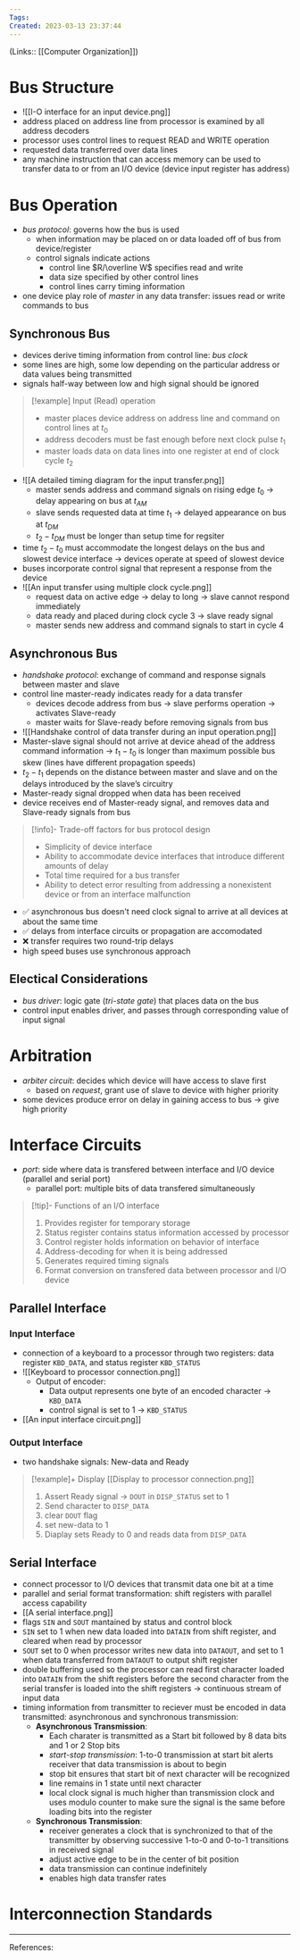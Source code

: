 ```yaml
---
Tags: 
Created: 2023-03-13 23:37:44
---
```

(Links:: [[Computer Organization]])

# Bus Structure
- ![[I-O interface for an input device.png]]
- address placed on address line from processor is examined by all address decoders
- processor uses control lines to request READ and WRITE operation
- requested data transferred over data lines
- any machine instruction that can access memory can be used to transfer data to or from an I/O device (device input register has address)
# Bus Operation
- *bus protocol*: governs how the bus is used
	- when information may be placed on or data loaded off of bus from device/register
	- control signals indicate actions
		- control line $R/\overline W$ specifies read and write
		- data size specified by other control lines
		- control lines carry timing information
- one device play role of *master* in any data transfer: issues read or write commands to bus
## Synchronous Bus
- devices derive timing information from control line: *bus clock*
- some lines are high, some low depending on the particular address or data values being transmitted
- signals half-way between low and high signal should be ignored

> [!example] Input (Read) operation
> - master places device address on address line and command on control lines at $t_0$
> - address decoders must be fast enough before next clock pulse $t_1$
> - master loads data on data lines into one register at end of clock cycle $t_2$

- ![[A detailed timing diagram for the input transfer.png]]
	- master sends address and command signals on rising edge $t_0$ -> delay appearing on bus at $t_{AM}$
	- slave sends requested data at time $t_1$ -> delayed appearance on bus at $t_{DM}$
	- $t_2-t_{DM}$ must be longer than setup time for regsiter
- time $t_2-t_0$ must accommodate the longest delays on the bus and slowest device interface -> devices operate at speed of slowest device
- buses incorporate control signal that represent a response from the device
- ![[An input transfer using multiple clock cycle.png]]
	- request data on active edge -> delay to long -> slave cannot respond immediately
	- data ready and placed during clock cycle 3 -> slave ready signal
	- master sends new address and command signals to start in cycle 4
## Asynchronous Bus
- *handshake protocol*: exchange of command and response signals between master and slave
- control line master-ready indicates ready for a data transfer
	- devices decode address from bus -> slave performs operation -> activates Slave-ready
	- master waits for Slave-ready before removing signals from bus
- ![[Handshake control of data transfer during an input operation.png]]
- Master-slave signal should not arrive at device ahead of the address command information -> $t_1-t_0$ is longer than maximum possible bus skew (lines have different propagation speeds)
- $t_2 − t_1$ depends on the distance between master and slave and on the delays introduced by the slave’s circuitry
- Master-ready signal dropped when data has been received
- device receives end of Master-ready signal, and removes data and Slave-ready signals from bus

> [!info]- Trade-off factors for bus protocol design
> - Simplicity of device interface
> - Ability to accommodate device interfaces that introduce different amounts of delay
> - Total time required for a bus transfer
> - Ability to detect error resulting from addressing a nonexistent device or from an interface malfunction

- ✅ asynchronous bus doesn't need clock signal to arrive at all devices at about the same time 
- ✅ delays from interface circuits or propagation are accomodated
- ❌ transfer requires two round-trip delays
- high speed buses use synchronous approach
## Electical Considerations
- *bus driver*: logic gate (*tri-state gate*) that places data on the bus
- control input enables driver, and passes through corresponding value of input signal
# Arbitration
- *arbiter circuit*: decides which device will have access to slave first
	- based on *request*, grant use of slave to device with higher priority
- some devices produce error on delay in gaining access to bus -> give high priority
# Interface Circuits
- *port*: side where data is transfered between interface and I/O device (parallel and serial port)
	- parallel port: multiple bits of data transfered simultaneously
 
> [!tip]- Functions of an I/O interface
> 1. Provides register for temporary storage
> 2. Status register contains status information accessed by processor
> 3. Control register holds information on behavior of interface
> 4. Address-decoding for when it is being addressed
> 5. Generates required timing signals
> 6. Format conversion on transfered data between processor and I/O device

## Parallel Interface
### Input Interface
- connection of a keyboard to a processor through two registers: data register `KBD_DATA`, and status register `KBD_STATUS`
- ![[Keyboard to processor connection.png]]
	- Output of encoder:
		- Data output represents one byte of an encoded character -> `KBD_DATA`
		- control signal is set to 1 -> `KBD_STATUS`
- [[An input interface circuit.png]]
### Output Interface
- two handshake signals: New-data and Ready

> [!example]+ Display
> [[Display to processor connection.png]]
> 1. Assert Ready signal -> `DOUT` in `DISP_STATUS` set to 1
> 2. Send character to `DISP_DATA`
> 	1. clear `DOUT` flag
> 	2. set new-data to 1
> 3. Diaplay sets Ready to 0 and reads data from `DISP_DATA`

## Serial Interface
- connect processor to I/O devices that transmit data one bit at a time
- parallel and serial format transformation: shift registers with parallel access capability
- [[A serial interface.png]]
- flags `SIN` and `SOUT` mantained by status and control block
- `SIN` set to 1 when new data loaded into `DATAIN` from shift register, and cleared when read by processor
- `SOUT` set to 0 when processor writes new data into `DATAOUT`, and set to 1 when data transferred from `DATAOUT` to output shift register
- double buffering used so the processor can read first character loaded into `DATAIN` from the shift registers before the second character from the serial transfer is loaded into the shift registers -> continuous stream of input data
- timing information from transmitter to reciever must be encoded in data transmitted: asynchronous and synchronous transmission:
	- **Asynchronous Transmission**: 
		- Each charater is transmitted as a Start bit followed by 8 data bits and 1 or 2 Stop bits
		- *start-stop transmission*: 1-to-0 transmission at start bit alerts receiver that data transmission is about to begin
		- stop bit ensures that start bit of next character will be recognized
		- line remains in 1 state until next character
		- local clock signal is much higher than transmission clock and uses modulo counter to make sure the signal is the same before loading bits into the register
	- **Synchronous Transmission**: 
		- receiver generates a clock that is synchronized to that of the transmitter by observing successive 1-to-0 and 0-to-1 transitions in received signal
		- adjust active edge to be in the center of bit position
		- data transmission can continue indefinitely
		- enables high data transfer rates
# Interconnection Standards


---
References: